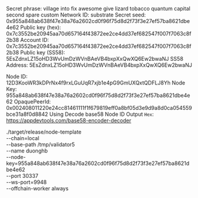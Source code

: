 
Secret phrase:       village into fix awesome give lizard tobacco quantum capital second spare custom
  Network ID:        substrate
  Secret seed:       0x955a848ab638f47e38a76a2602cd0f96f75d8d2f73f3e27ef57ba8621dbe4e62
  Public key (hex):  0x7c3552be20945aa70d657164f43872ee2ce4dd37ef682547f007f7063c8f2b38
  Account ID:        0x7c3552be20945aa70d657164f43872ee2ce4dd37ef682547f007f7063c8f2b38
  Public key (SS58): 5EsZdnxLZ15oHD3WvUmDzWVnBAeVB4bxpXxQwXQ6Ew2bwaNJ
  SS58 Address:      5EsZdnxLZ15oHD3WvUmDzWVnBAeVB4bxpXxQwXQ6Ew2bwaNJ

Node ID: 12D3KooWR3kDPrNx4f9rxLGuUqR7xjb1e4pG9GmUXQxtQDFLJ8Yh
Node Key: 955a848ab638f47e38a76a2602cd0f96f75d8d2f73f3e27ef57ba8621dbe4e62
OpaquePeerId: 0x002408011220e24cc81461111f1f679819eff0a8bf05d3e9d9a8d0ca054559bce31a8f0d8842
Using Decode base58 Node ID Output `Hex`: https://appdevtools.com/base58-encoder-decoder

./target/release/node-template \
--chain=local \
--base-path /tmp/validator5 \
--name duonghb  \
--node-key=955a848ab638f47e38a76a2602cd0f96f75d8d2f73f3e27ef57ba8621dbe4e62 \
--port 30337 \
--ws-port=9948 \
--offchain-worker always
